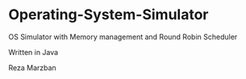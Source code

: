 # Operating-System-Simulator
OS Simulator with Memory management and Round Robin Scheduler

Written in Java

Reza Marzban
